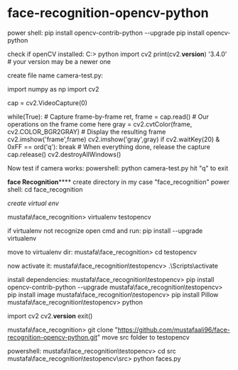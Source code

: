 # face-recognition-opencv-python
power shell:
pip install opencv-contrib-python --upgrade
pip install opencv-python

check if openCV installed: 
C:\> python
import cv2
print(cv2.__version__)
'3.4.0' # your version may be a newer one

create file name camera-test.py:

import numpy as np
import cv2

cap = cv2.VideoCapture(0)

while(True):
    # Capture frame-by-frame
    ret, frame = cap.read()
    # Our operations on the frame come here
    gray = cv2.cvtColor(frame, cv2.COLOR_BGR2GRAY)
    # Display the resulting frame
    cv2.imshow('frame',frame)
    cv2.imshow('gray',gray)
    if cv2.waitKey(20) & 0xFF == ord('q'):
        break
    # When everything done, release the capture
cap.release()
cv2.destroyAllWindows()

Now test if camera works:
powershell: python camera-test.py
hit "q" to exit


**********face Recognition**************
create directory
in my case "face_recognition" 
power shell: cd face_recognition

*create virtual env*

mustafa\face_recognition> virtualenv testopencv

if virtualenv not recognize open cmd and run: 
pip install --upgrade virtualenv

move to virtualenv dir: 
mustafa\face_recognition> cd testopencv

now activate it:
mustafa\face_recognition\testopencv> .\Scripts\activate

install dependencies: 
mustafa\face_recognition\testopencv> pip install opencv-contrib-python --upgrade
mustafa\face_recognition\testopencv> pip install image
mustafa\face_recognition\testopencv> pip install Pillow
mustafa\face_recognition\testopencv> python

import cv2
cv2.__version__
exit()

mustafa\face_recognition> git clone "https://github.com/mustafaali96/face-recognition-opencv-python.git"
move src folder to testopencv

powershell:
mustafa\face_recognition\testopencv> cd src
mustafa\face_recognition\testopencv\src> python faces.py
